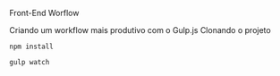 Front-End Worflow


Criando um workflow mais produtivo com o Gulp.js
Clonando o projeto

    npm install

    gulp watch
